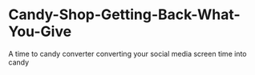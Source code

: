 # Candy-Shop-Getting-Back-What-You-Give
A time to candy converter converting your social media screen time into candy

